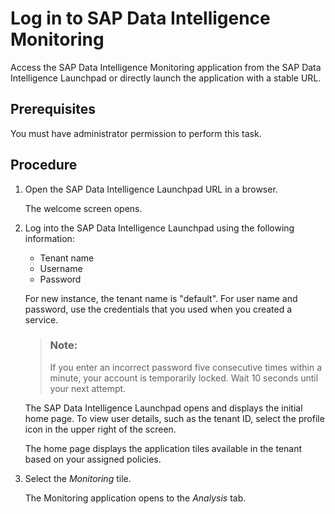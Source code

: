 <!-- loio7af372a9d5d845d4ae290add91858aa4 -->

# Log in to SAP Data Intelligence Monitoring

Access the SAP Data Intelligence Monitoring application from the SAP Data Intelligence Launchpad or directly launch the application with a stable URL.



<a name="loio7af372a9d5d845d4ae290add91858aa4__prereq_a5y_lcd_55b"/>

## Prerequisites

You must have administrator permission to perform this task.



## Procedure

1.  Open the SAP Data Intelligence Launchpad URL in a browser.

    The welcome screen opens.

2.  Log into the SAP Data Intelligence Launchpad using the following information:

    -   Tenant name
    -   Username
    -   Password

    For new instance, the tenant name is "default". For user name and password, use the credentials that you used when you created a service.

    > ### Note:  
    > If you enter an incorrect password five consecutive times within a minute, your account is temporarily locked. Wait 10 seconds until your next attempt.

    The SAP Data Intelligence Launchpad opens and displays the initial home page. To view user details, such as the tenant ID, select the profile icon in the upper right of the screen.

    The home page displays the application tiles available in the tenant based on your assigned policies.

3.  Select the *Monitoring* tile.

    The Monitoring application opens to the *Analysis* tab.


